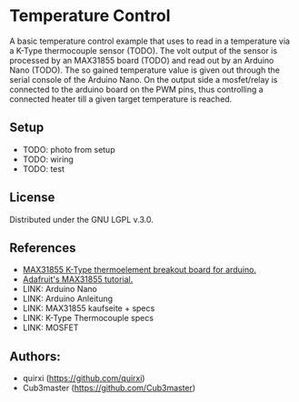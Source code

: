 # **Temperature Control**


A basic temperature control example that uses to read in a temperature via a K-Type thermocouple sensor (TODO).
The volt output of the sensor is processed by an MAX31855 board (TODO) and read out by an Arduino Nano (TODO).
The so gained temperature value is given out through the serial console of the Arduino Nano.
On the output side a mosfet/relay is connected to the arduino board on the PWM pins, thus controlling a connected heater till a given target temperature is reached.

## Setup

* TODO: photo from setup
* TODO: wiring
* TODO: test

## License

Distributed under the GNU LGPL v.3.0.

## References

* [MAX31855 K-Type thermoelement breakout board for arduino.](https://www.banggood.com/de/MAX31855-K-Type-Thermocouple-Breakout-Board-Temperature-Measurement-Module-For-Arduino-p-1086523.html?currency=EUR)
* [Adafruit's MAX31855 tutorial.](https://learn.adafruit.com/connecting-the-max31855-thermocouple-amplifier-breakout-to-an-electric-imp/breadboarding-the-circuit)
* LINK: Arduino Nano
* LINK: Arduino Anleitung
* LINK: MAX31855 kaufseite + specs
* LINK: K-Type Thermocouple specs
* LINK: MOSFET

## Authors:

* quirxi (https://github.com/quirxi)
* Cub3master (https://github.com/Cub3master)
 
